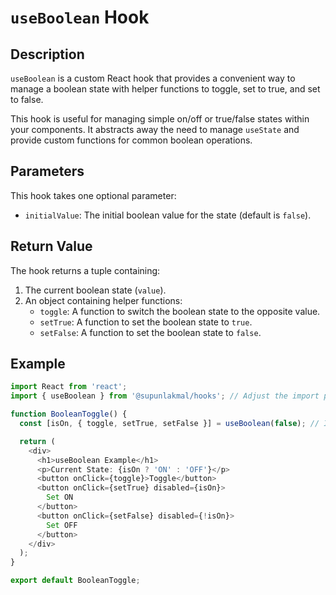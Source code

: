 # `useBoolean` Hook

## Description

`useBoolean` is a custom React hook that provides a convenient way to manage a boolean state with helper functions to toggle, set to true, and set to false.

This hook is useful for managing simple on/off or true/false states within your components. It abstracts away the need to manage `useState` and provide custom functions for common boolean operations.

## Parameters

This hook takes one optional parameter:

* `initialValue`: The initial boolean value for the state (default is `false`).

## Return Value

The hook returns a tuple containing:

1.  The current boolean state (`value`).
2.  An object containing helper functions:
    *   `toggle`: A function to switch the boolean state to the opposite value.
    *   `setTrue`: A function to set the boolean state to `true`.
    *   `setFalse`: A function to set the boolean state to `false`.

## Example

```typescript
import React from 'react';
import { useBoolean } from '@supunlakmal/hooks'; // Adjust the import path

function BooleanToggle() {
  const [isOn, { toggle, setTrue, setFalse }] = useBoolean(false); // Initialize with false

  return (
    <div>
      <h1>useBoolean Example</h1>
      <p>Current State: {isOn ? 'ON' : 'OFF'}</p>
      <button onClick={toggle}>Toggle</button>
      <button onClick={setTrue} disabled={isOn}>
        Set ON
      </button>
      <button onClick={setFalse} disabled={!isOn}>
        Set OFF
      </button>
    </div>
  );
}

export default BooleanToggle;
```
